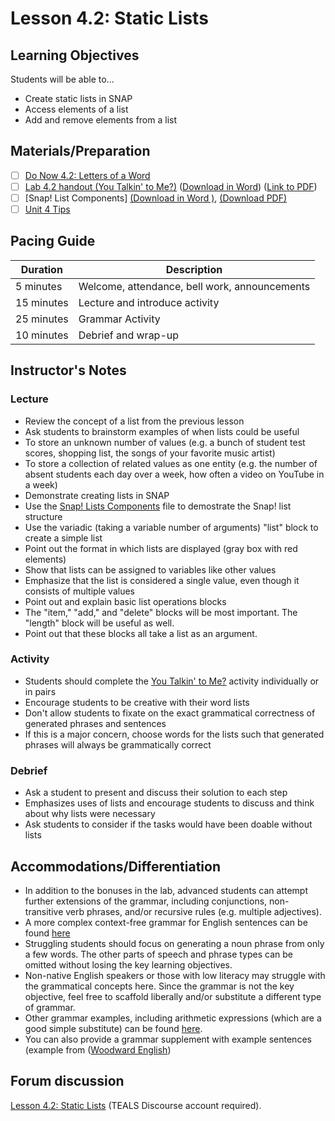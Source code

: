 # Lesson 4.2: Static Lists

## Learning Objectives

Students will be able to...

- Create static lists in SNAP
- Access elements of a list
- Add and remove elements from a list

## Materials/Preparation

- [ ] [Do Now 4.2: Letters of a Word](do_now_42.md)
- [ ] [Lab 4.2 handout (You Talkin' to Me?)](lab_42.md) ([Download in Word](https://github.com/TEALSK12/introduction-to-computer-science/raw/master/Unit%204%20Word/Lab%204.2%20You%20Talkin%20To%20Me.docx)) ([Link to PDF](https://github.com/TEALSK12/introduction-to-computer-science/raw/master/Unit%204%20PDF/Lab%204.2%20You%20Talkin%20To%20Me.pdf))
- [ ] [Snap! List Components] [(Download in Word )](https://github.com/TEALSK12/introduction-to-computer-science/blob/master/Unit%204%20Word/SNAP%20Lists%20Components.docx?raw=true), [(Download PDF)](https://github.com/TEALSK12/introduction-to-computer-science/raw/master/Unit%204%20PDF/SNAP%20Lists%20Components.pdf)
- [ ]  [Unit 4 Tips](unit_4_tips.md)

## Pacing Guide

| Duration   | Description                                   |
| ---------- | --------------------------------------------- |
| 5 minutes  | Welcome, attendance, bell work, announcements |
| 15 minutes | Lecture and introduce activity                |
| 25 minutes | Grammar Activity                              |
| 10 minutes | Debrief and wrap-up                           |

## Instructor's Notes

### Lecture

- Review the concept of a list from the previous lesson
- Ask students to brainstorm examples of when lists could be useful
- To store an unknown number of values (e.g. a bunch of student test scores, shopping list, the songs of your favorite music artist)
- To store a collection of related values as one entity (e.g. the number of absent students each day over a week, how often a video on YouTube in a week)
- Demonstrate creating lists in SNAP
- Use the [Snap! Lists Components](https://github.com/TEALSK12/introduction-to-computer-science/blob/master/Unit%204%20Word/SNAP%20Lists%20Components.docx?raw=true) file to demostrate the Snap! list structure
- Use the variadic (taking a variable number of arguments) "list" block to create a simple list
- Point out the format in which lists are displayed (gray box with red elements)
- Show that lists can be assigned to variables like other values
- Emphasize that the list is considered a single value, even though it consists of multiple values
- Point out and explain basic list operations blocks
- The "item," "add," and "delete" blocks will be most important.  The "length" block will be useful as well.
- Point out that these blocks all take a list as an argument.

### Activity

- Students should complete the [You Talkin' to Me?](lab_42.md) activity individually or in pairs
- Encourage students to be creative with their word lists
- Don't allow students to fixate on the exact grammatical correctness of generated phrases and sentences
- If this is a major concern, choose words for the lists such that generated phrases will always be grammatically correct

### Debrief

- Ask a student to present and discuss their solution to each step
- Emphasizes uses of lists and encourage students to discuss and think about why lists were necessary
- Ask students to consider if the tasks would have been doable without lists

## Accommodations/Differentiation

- In addition to the bonuses in the lab, advanced students can attempt further extensions of the grammar, including conjunctions, non-transitive verb phrases, and/or recursive rules (e.g. multiple adjectives).  
- A more complex context-free grammar for English sentences can be found [here](http://www.cs.uccs.edu/~jkalita/work/cs589/2013/12Grammars.pdf)
- Struggling students should focus on generating a noun phrase from only a few words.  The other parts of speech and phrase types can be omitted without losing the key learning objectives.
- Non-native English speakers or those with low literacy may struggle with the grammatical concepts here.  Since the grammar is not the key objective, feel free to scaffold liberally and/or substitute a different type of grammar.
- Other grammar examples, including arithmetic expressions (which are a good simple substitute) can be found [here](https://www.cs.rochester.edu/~nelson/courses/csc_173/grammars/cfg.html).
- You can also provide a grammar supplement with example sentences (example from ([Woodward English](https://www.woodwardenglish.com/wp-content/uploads/2018/01/parts-of-speech-english.jpg))

## Forum discussion

[Lesson 4.2: Static Lists](http://forums.tealsk12.org/c/intro-unit-4-lists/lesson-4-2-static-lists) (TEALS Discourse account required).
